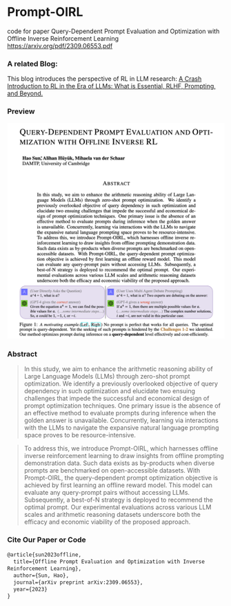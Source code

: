 # Prompt-OIRL
code for paper Query-Dependent Prompt Evaluation and Optimization with Offline Inverse Reinforcement Learning
https://arxiv.org/pdf/2309.06553.pdf 

### A related Blog:
This blog introduces the perspective of RL in LLM research:
[A Crash Introduction to RL in the Era of LLMs: What is Essential, RLHF, Prompting, and Beyond.](https://holaris.notion.site/A-Crash-Introduction-to-RL-in-the-Era-of-LLMs-What-is-Essential-RLHF-Prompting-and-Beyond-cbe9af5aa722488b9aade4de6ab9c565?pvs=4)

### Preview

![Image](Prompt_OIRL_preview.png)

### Abstract 

> In this study, we aim to enhance the arithmetic reasoning ability of Large Language Models (LLMs) through zero-shot prompt optimization. We identify a previously overlooked objective of query dependency in such optimization and elucidate two ensuing challenges that impede the successful and economical design of prompt optimization techniques. One primary issue is the absence of an effective method to evaluate prompts during inference when the golden answer is unavailable. Concurrently, learning via interactions with the LLMs to navigate the expansive natural language prompting space proves to be resource-intensive.

> To address this, we introduce Prompt-OIRL, which harnesses offline inverse reinforcement learning to draw insights from offline prompting demonstration data. Such data exists as by-products when diverse prompts are benchmarked on open-accessible datasets. With Prompt-OIRL, the query-dependent prompt optimization objective is achieved by first learning an offline reward model. This model can evaluate any query-prompt pairs without accessing LLMs. Subsequently, a best-of-N strategy is deployed to recommend the optimal prompt. Our experimental evaluations across various LLM scales and arithmetic reasoning datasets underscore both the efficacy and economic viability of the proposed approach.

### Cite Our Paper or Code

```
@article{sun2023offline,
  title={Offline Prompt Evaluation and Optimization with Inverse Reinforcement Learning},
  author={Sun, Hao},
  journal={arXiv preprint arXiv:2309.06553},
  year={2023}
}
